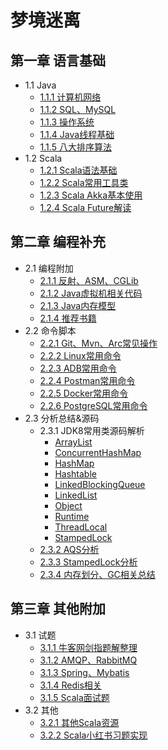 # 梦境迷离

## 第一章 语言基础
* 1.1 Java
    * [1.1.1 计算机网络](src/main/java/cn/edu/jxnu/questions/Network.md)
    * [1.1.2 SQL、MySQL](src/main/java/cn/edu/jxnu/questions/MySQL.md)
    * [1.1.3 操作系统](src/main/java/cn/edu/jxnu/questions/OS.md)
    * [1.1.4 Java线程基础](src/main/java/cn/edu/jxnu/questions/Threads.md)
    * [1.1.5 八大排序算法](src/main/java/cn/edu/jxnu/questions/Sort.md)
* 1.2 Scala
    * [1.2.1 Scala语法基础](src/main/java/cn/edu/jxnu/scala/ScalaBasic.md)
    * [1.2.2 Scala常用工具类](src/main/java/cn/edu/jxnu/utils/README.md)
    * [1.2.3 Scala Akka基本使用](src/main/java/cn/edu/jxnu/scala/ScalaAkkaBasic.md)
    * [1.2.4 Scala Future解读](src/main/java/cn/edu/jxnu/scala/Future.md)
    
    
## 第二章 编程补充
* 2.1 编程附加
    * [2.1.1 反射、ASM、CGLib](src/main/java/cn/edu/jxnu/questions/ASM.md)
    * [2.1.2 Java虚拟机相关代码](src/main/java/cn/edu/jxnu/questions/JVM.md)
    * [2.1.3 Java内存模型](src/main/java/cn/edu/jxnu/questions/JMM.md)
    * [2.1.4 推荐书籍](src/main/java/cn/edu/jxnu/recommendbooks/JavaBooks.md)
* 2.2 命令脚本
    * [2.2.1 Git、Mvn、Arc常见操作](src/main/java/cn/edu/jxnu/questions/Git.md)
    * [2.2.2 Linux常用命令](src/main/java/cn/edu/jxnu/questions/Linux.md)
    * [2.2.3 ADB常用命令](src/main/java/cn/edu/jxnu/autotest/ADB.md)
    * [2.2.4 Postman常用命令](src/main/java/cn/edu/jxnu/autotest/Postman.md)
    * [2.2.5 Docker常用命令](src/main/java/cn/edu/jxnu/questions/Docker.md)
    * [2.2.6 PostgreSQL常用命令](src/main/java/cn/edu/jxnu/questions/PgSQL.md)
* 2.3 分析总结&源码
    * 2.3.1 JDK8常用类源码解析
        * [ArrayList](src/main/java/cn/edu/jxnu/sourcecode/ArrayList.md)
        * [ConcurrentHashMap](src/main/java/cn/edu/jxnu/sourcecode/ConcurrentHashMap.md)
        * [HashMap](src/main/java/cn/edu/jxnu/sourcecode/HashMap.md)
        * [Hashtable](src/main/java/cn/edu/jxnu/sourcecode/Hashtable.md)
        * [LinkedBlockingQueue](src/main/java/cn/edu/jxnu/sourcecode/LinkedBlockingQueue.md)
        * [LinkedList](src/main/java/cn/edu/jxnu/sourcecode/LinkedList.md)
        * [Object](src/main/java/cn/edu/jxnu/sourcecode/Object.md)
        * [Runtime](src/main/java/cn/edu/jxnu/sourcecode/Runtime.md)
        * [ThreadLocal](src/main/java/cn/edu/jxnu/sourcecode/ThreadLocal.md)
        * [StampedLock](src/main/java/cn/edu/jxnu/sourcecode/StampedLock.md)
    * [2.3.2 AQS分析](src/main/java/cn/edu/jxnu/questions/AQS.md)
    * [2.3.3 StampedLock分析](src/main/java/cn/edu/jxnu/questions/StampedLock.md)
    * [2.3.4 内存划分、GC相关总结](src/main/java/cn/edu/jxnu/questions/Memory.md)
    
## 第三章 其他附加
* 3.1 试题
    * [3.1.1 牛客网剑指题解整理](src/main/java/cn/edu/jxnu/questions/JianZhiOffer.md)
    * [3.1.2 AMQP、RabbitMQ](src/main/java/cn/edu/jxnu/questions/MQ.md)
    * [3.1.3 Spring、Mybatis](src/main/java/cn/edu/jxnu/questions/SSM.md)
    * [3.1.4 Redis相关](src/main/java/cn/edu/jxnu/questions/Redis.md)
    * [3.1.5 Scala面试题](src/main/java/cn/edu/jxnu/questions/ScalaQuestions.md)
* 3.2 其他
    * [3.2.1 其他Scala资源](src/main/java/cn/edu/jxnu/scala/Other.md)
    * [3.2.2 Scala小红书习题实现](src/main/java/cn/edu/jxnu/scala/fb/README.md)
